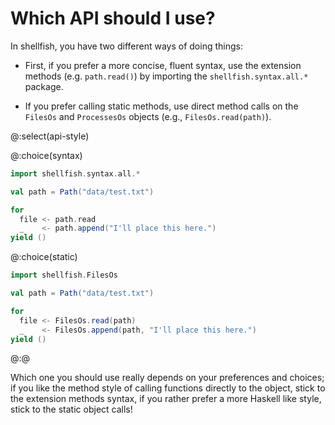 # Which API should I use?

In shellfish, you have two different ways of doing things:  

* First, if you prefer a more concise, fluent syntax, use the extension methods (e.g. `path.read()`) by importing the `shellfish.syntax.all.*` package. 

* If you prefer calling static methods, use direct method calls on the `FilesOs` and `ProcessesOs` objects (e.g., `FilesOs.read(path)`).

@:select(api-style)

@:choice(syntax)

```scala 3
import shellfish.syntax.all.*

val path = Path("data/test.txt")

for 
  file <- path.read
  _    <- path.append("I'll place this here.")
yield ()
```

@:choice(static)

```scala 3
import shellfish.FilesOs

val path = Path("data/test.txt")

for 
  file <- FilesOs.read(path)
  _    <- FilesOs.append(path, "I'll place this here.")
yield ()
```

@:@

Which one you should use really depends on your preferences and choices; if you like the method style of calling functions directly to the object, stick to the extension methods syntax, if you rather prefer a more Haskell like style, stick to the static object calls!

